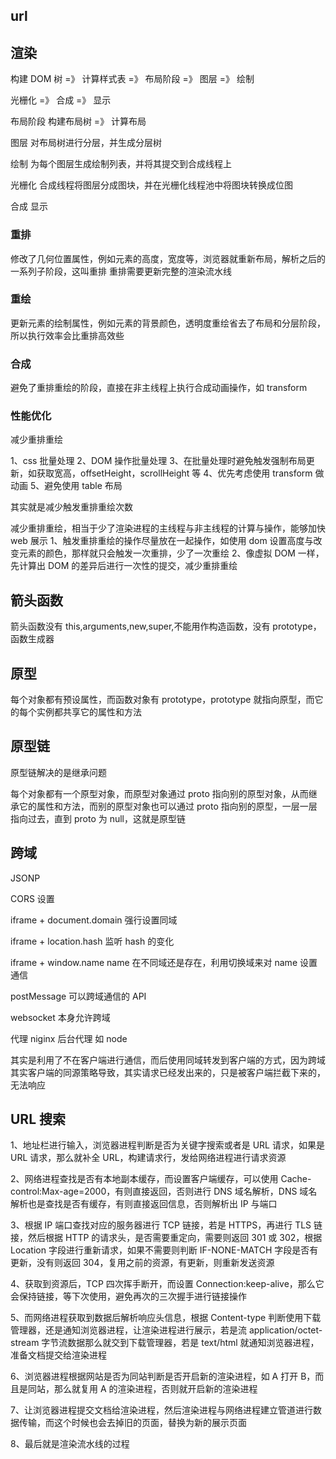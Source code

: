 ## url

## 渲染

构建 DOM 树 =》 计算样式表 =》 布局阶段 =》 图层 =》 绘制

光栅化 =》 合成 =》 显示

布局阶段
构建布局树 =》 计算布局

图层
对布局树进行分层，并生成分层树

绘制
为每个图层生成绘制列表，并将其提交到合成线程上

光栅化
合成线程将图层分成图块，并在光栅化线程池中将图块转换成位图

合成
显示

### 重排

修改了几何位置属性，例如元素的高度，宽度等，浏览器就重新布局，解析之后的一系列子阶段，这叫重排
重排需要更新完整的渲染流水线

### 重绘

更新元素的绘制属性，例如元素的背景颜色，透明度重绘省去了布局和分层阶段，所以执行效率会比重排高效些

### 合成

避免了重排重绘的阶段，直接在非主线程上执行合成动画操作，如 transform

### 性能优化

减少重排重绘

1、css 批量处理
2、DOM 操作批量处理
3、在批量处理时避免触发强制布局更新，如获取宽高，offsetHeight，scrollHeight 等
4、优先考虑使用 transform 做动画
5、避免使用 table 布局

其实就是减少触发重排重绘次数

减少重排重绘，相当于少了渲染进程的主线程与非主线程的计算与操作，能够加快 web 展示
1、触发重排重绘的操作尽量放在一起操作，如使用 dom 设置高度与改变元素的颜色，那样就只会触发一次重排，少了一次重绘
2、像虚拟 DOM 一样，先计算出 DOM 的差异后进行一次性的提交，减少重排重绘

## 箭头函数

箭头函数没有 this,arguments,new,super,不能用作构造函数，没有 prototype，函数生成器

## 原型

每个对象都有预设属性，而函数对象有 prototype，prototype 就指向原型，而它的每个实例都共享它的属性和方法

## 原型链

原型链解决的是继承问题

每个对象都有一个原型对象，而原型对象通过 proto 指向别的原型对象，从而继承它的属性和方法，而别的原型对象也可以通过 proto 指向别的原型，一层一层指向过去，直到 proto 为 null，这就是原型链

## 跨域

JSONP

CORS 设置

iframe + document.domain 强行设置同域

iframe + location.hash 监听 hash 的变化

iframe + window.name name 在不同域还是存在，利用切换域来对 name 设置通信

postMessage 可以跨域通信的 API

websocket 本身允许跨域

代理
niginx
后台代理 如 node

其实是利用了不在客户端进行通信，而后使用同域转发到客户端的方式，因为跨域其实客户端的同源策略导致，其实请求已经发出来的，只是被客户端拦截下来的，无法响应

## URL 搜索

1、地址栏进行输入，浏览器进程判断是否为关键字搜索或者是 URL 请求，如果是 URL 请求，那么就补全 URL，构建请求行，发给网络进程进行请求资源

2、网络进程查找是否有本地副本缓存，而设置客户端缓存，可以使用 Cache-control:Max-age=2000，有则直接返回，否则进行 DNS 域名解析，DNS 域名解析也是查找是否有缓存，有则直接返回信息，否则解析出 IP 与端口

3、根据 IP 端口查找对应的服务器进行 TCP 链接，若是 HTTPS，再进行 TLS 链接，然后根据 HTTP 的请求头，是否需要重定向，需要则返回 301 或 302，根据 Location 字段进行重新请求，如果不需要则判断 IF-NONE-MATCH 字段是否有更新，没有则返回 304，复用之前的资源，有更新，则重新发送资源

4、获取到资源后，TCP 四次挥手断开，而设置 Connection:keep-alive，那么它会保持链接，等下次使用，避免再次的三次握手进行链接操作

5、而网络进程获取到数据后解析响应头信息，根据 Content-type 判断使用下载管理器，还是通知浏览器进程，让渲染进程进行展示，若是流 application/octet-stream 字节流数据那么就交到下载管理器，若是 text/html 就通知浏览器进程，准备文档提交给渲染进程

6、浏览器进程根据网站是否为同站判断是否开启新的渲染进程，如 A 打开 B，而且是同站，那么就复用 A 的渲染进程，否则就开启新的渲染进程

7、让浏览器进程提交文档给渲染进程，然后渲染进程与网络进程建立管道进行数据传输，而这个时候也会去掉旧的页面，替换为新的展示页面

8、最后就是渲染流水线的过程
